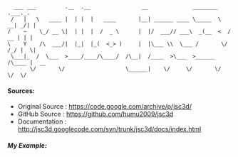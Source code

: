 ```
  ___ ___         .__  .__                __              ________      .___._.
 /   |   \   ____ |  | |  |   ____       |__| ______ ____ \_____  \   __| _/| |
/    ~    \_/ __ \|  | |  |  /  _ \      |  |/  ___// ___\  _(__  <  / __ | | |
\    Y    /\  ___/|  |_|  |_(  <_> )     |  |\___ \\  \___ /       \/ /_/ |  \|
 \___|_  /  \___  >____/____/\____/  /\__|  /____  >\___  >______  /\____ |  __
       \/       \/                   \______|    \/     \/       \/      \/  \/
```

#### Sources:

* Original Source : https://code.google.com/archive/p/jsc3d/
* GitHub Source : https://github.com/humu2009/jsc3d
* Documentation : http://jsc3d.googlecode.com/svn/trunk/jsc3d/docs/index.html

##### My Example:

